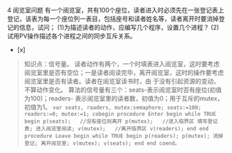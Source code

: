 4
阅览室问题
有一个阅览室，共有100个座位，读者进入时必须先在一张登记表上登记，该表为每一个座位列一表目，包括座号和读者姓名等，读者离开时要消掉登记的信息，试问；
(1)为描述读者的动作，应编写几个程序，设置几个进程？
(2)试用PV操作描述各个进程之间的同步互斥关系。
- [x]  

> 知识点：信号量。
> 读者动作有两个，一个时填表进入阅览室，这时要考虑阅览室里是否有空位；一是读者阅读完毕，离开阅览室，这时的操作要考虑阅览室里是否有读者。读者在阅览室读书时，由
> 于没有引起资源的变动，不算动作变化。 算法的信号量有三个：seats-表示阅览室时否有座位(初值为100)；readers-
> 表示阅览室里的读者数，初值为0；用于互斥的mutex，初值为1。
>     ```
>     var seats, raaders, mutex:semaphore;
>         seats:=100;
>         readers:=0;
>         mutex:=1;
>     cobegin
>        procedure Enter
>        begin
>            while TRUE
>            begin
>                p(seats);   //没有座位则离开
>                p(mutex);   //进入临界区
>                填写登记表;
>                进入阅览室阅读;
>                v(mutex);   //离开临界区 v(readers);
>            end
>        end
>        procedure Leave
>        begin
>            while TRUE
>            begin
>                p(readers);
>                p(mutex);
>                消掉登记;
>                离开阅览室;
>                v(mutex);
>                v(seats);
>            end
>        end
>     coend。
>     ```
>     
